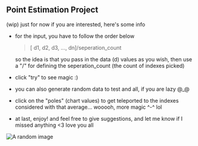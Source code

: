 ## Point Estimation Project
(wip) just for now if you are interested, here's some info <br>
- for the input, you have to follow the order below
    > [ d1, d2, d3, ..., dn]/seperation_count 

    so the idea is that you pass in the data (d) values as you wish, then use a "/" for defining the seperation_count (the count of indexes picked)

- click "try" to see magic :)
- you can also generate random data to test and all, if you are lazy @_@
- click on the "poles" (chart values) to get teleported to the indexes considered with that average... wooooh, more magic ^-^ lol
- at last, enjoy! and feel free to give suggestions, and let me know if I missed anything <3 love you all

  
![A random image](https://github.com/Cubical22/Point-Estimation/blob/master/Sample-Image.png?raw=true)
